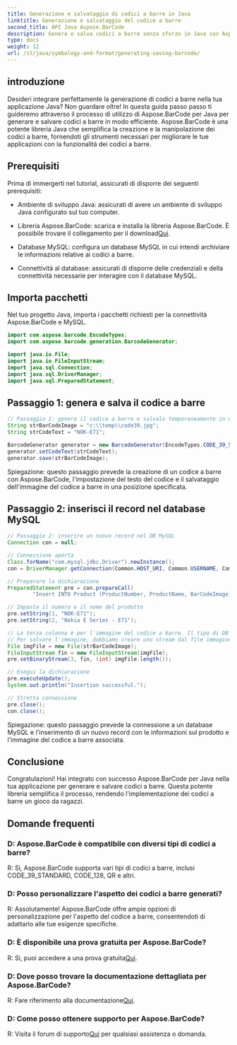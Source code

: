 ```yaml
---
title: Generazione e salvataggio di codici a barre in Java
linktitle: Generazione e salvataggio del codice a barre
second_title: API Java Aspose.BarCode
description: Genera e salva codici a barre senza sforzo in Java con Aspose.BarCode. Integra perfettamente, personalizza l'aspetto e goditi un ampio supporto di codici a barre.
type: docs
weight: 12
url: /it/java/symbology-and-format/generating-saving-barcode/
---
```


## introduzione

Desideri integrare perfettamente la generazione di codici a barre nella tua applicazione Java? Non guardare oltre! In questa guida passo passo ti guideremo attraverso il processo di utilizzo di Aspose.BarCode per Java per generare e salvare codici a barre in modo efficiente. Aspose.BarCode è una potente libreria Java che semplifica la creazione e la manipolazione dei codici a barre, fornendoti gli strumenti necessari per migliorare le tue applicazioni con la funzionalità dei codici a barre.

## Prerequisiti

Prima di immergerti nel tutorial, assicurati di disporre dei seguenti prerequisiti:

- Ambiente di sviluppo Java: assicurati di avere un ambiente di sviluppo Java configurato sul tuo computer.

- Libreria Aspose.BarCode: scarica e installa la libreria Aspose.BarCode. È possibile trovare il collegamento per il download[Qui](https://releases.aspose.com/barcode/java/).

- Database MySQL: configura un database MySQL in cui intendi archiviare le informazioni relative ai codici a barre.

- Connettività al database: assicurati di disporre delle credenziali e della connettività necessarie per interagire con il database MySQL.

## Importa pacchetti

Nel tuo progetto Java, importa i pacchetti richiesti per la connettività Aspose.BarCode e MySQL.

```java
import com.aspose.barcode.EncodeTypes;
import com.aspose.barcode.generation.BarcodeGenerator;

import java.io.File;
import java.io.FileInputStream;
import java.sql.Connection;
import java.sql.DriverManager;
import java.sql.PreparedStatement;
```

## Passaggio 1: genera e salva il codice a barre

```java
// Passaggio 1: genera il codice a barre e salvalo temporaneamente in un file
String strBarCodeImage = "c:\\temp\\code39.jpg";
String strCodeText = "NOK-E71";

BarcodeGenerator generator = new BarcodeGenerator(EncodeTypes.CODE_39_STANDARD);
generator.setCodeText(strCodeText);
generator.save(strBarCodeImage);
```

Spiegazione: questo passaggio prevede la creazione di un codice a barre con Aspose.BarCode, l'impostazione del testo del codice e il salvataggio dell'immagine del codice a barre in una posizione specificata.

## Passaggio 2: inserisci il record nel database MySQL

```java
// Passaggio 2: inserire un nuovo record nel DB MySQL
Connection con = null;

// Connessione aperta
Class.forName("com.mysql.jdbc.Driver").newInstance();
con = DriverManager.getConnection(Common.HOST_URI, Common.USERNAME, Common.PASSWORD);

// Preparare la dichiarazione
PreparedStatement pre = con.prepareCall(
        "Insert INTO Product (ProductNumber, ProductName, BarCodeImage) " + "VALUES (?, ?, ?) ");

// Imposta il numero e il nome del prodotto
pre.setString(1, "NOK-E71");
pre.setString(2, "Nokia E Series - E71");

// La terza colonna è per l'immagine del codice a barre. Il tipo di DB è BLOB
// Per salvare l'immagine, dobbiamo creare uno stream dal file immagine
File imgFile = new File(strBarCodeImage);
FileInputStream fin = new FileInputStream(imgFile);
pre.setBinaryStream(3, fin, (int) imgFile.length());

// Esegui la dichiarazione
pre.executeUpdate();
System.out.println("Insertion successful.");

// Stretta connessione
pre.close();
con.close();
```

Spiegazione: questo passaggio prevede la connessione a un database MySQL e l'inserimento di un nuovo record con le informazioni sul prodotto e l'immagine del codice a barre associata.

## Conclusione

Congratulazioni! Hai integrato con successo Aspose.BarCode per Java nella tua applicazione per generare e salvare codici a barre. Questa potente libreria semplifica il processo, rendendo l'implementazione dei codici a barre un gioco da ragazzi.

## Domande frequenti

### D: Aspose.BarCode è compatibile con diversi tipi di codici a barre?
R: Sì, Aspose.BarCode supporta vari tipi di codici a barre, inclusi CODE_39_STANDARD, CODE_128, QR e altri.

### D: Posso personalizzare l'aspetto dei codici a barre generati?
R: Assolutamente! Aspose.BarCode offre ampie opzioni di personalizzazione per l'aspetto del codice a barre, consentendoti di adattarlo alle tue esigenze specifiche.

### D: È disponibile una prova gratuita per Aspose.BarCode?
 R: Sì, puoi accedere a una prova gratuita[Qui](https://releases.aspose.com/).

### D: Dove posso trovare la documentazione dettagliata per Aspose.BarCode?
 R: Fare riferimento alla documentazione[Qui](https://reference.aspose.com/barcode/java/).

### D: Come posso ottenere supporto per Aspose.BarCode?
 R: Visita il forum di supporto[Qui](https://forum.aspose.com/c/barcode/13) per qualsiasi assistenza o domanda.